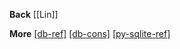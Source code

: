 **Back**
[[Lin]]

 **More**
[[db-ref]](db-ref.md)
[[db-cons]](db-cons.md)
[[py-sqlite-ref]](py-sqlite-ref.md)
